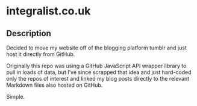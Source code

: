 integralist.co.uk
===

Description
---

Decided to move my website off of the blogging platform tumblr and just host it directly from GitHub.

Originally this repo was using a GitHub JavaScript API wrapper library to pull in loads of data, but I've since scrapped that idea and just hard-coded only the repos of interest and linked my blog posts directly to the relevant Markdown files also hosted on GitHub.

Simple.